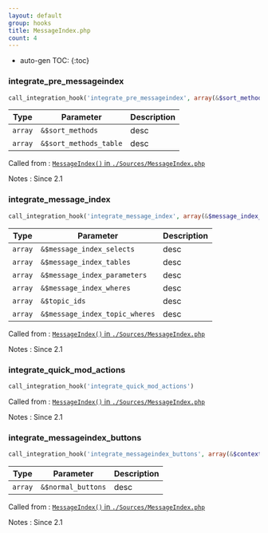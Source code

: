 ```yaml
---
layout: default
group: hooks
title: MessageIndex.php
count: 4
---
```

* auto-gen TOC:
{:toc}
### integrate_pre_messageindex

```php
call_integration_hook('integrate_pre_messageindex', array(&$sort_methods, &$sort_methods_table))
```

Type|Parameter|Description
---|---|---
`array`|`&$sort_methods`|desc
`array`|`&$sort_methods_table`|desc

Called from
: [`MessageIndex()` in `./Sources/MessageIndex.php`](../docs/messageindex.html#messageindex)

Notes
: Since 2.1

### integrate_message_index

```php
call_integration_hook('integrate_message_index', array(&$message_index_selects, &$message_index_tables, &$message_index_parameters, &$message_index_wheres, &$topic_ids, &$message_index_topic_wheres))
```

Type|Parameter|Description
---|---|---
`array`|`&$message_index_selects`|desc
`array`|`&$message_index_tables`|desc
`array`|`&$message_index_parameters`|desc
`array`|`&$message_index_wheres`|desc
`array`|`&$topic_ids`|desc
`array`|`&$message_index_topic_wheres`|desc

Called from
: [`MessageIndex()` in `./Sources/MessageIndex.php`](../docs/messageindex.html#messageindex)

Notes
: Since 2.1

### integrate_quick_mod_actions

```php
call_integration_hook('integrate_quick_mod_actions')
```


Called from
: [`MessageIndex()` in `./Sources/MessageIndex.php`](../docs/messageindex.html#messageindex)

Notes
: Since 2.1

### integrate_messageindex_buttons

```php
call_integration_hook('integrate_messageindex_buttons', array(&$context['normal_buttons']))
```

Type|Parameter|Description
---|---|---
`array`|`&$normal_buttons`|desc

Called from
: [`MessageIndex()` in `./Sources/MessageIndex.php`](../docs/messageindex.html#messageindex)

Notes
: Since 2.1

